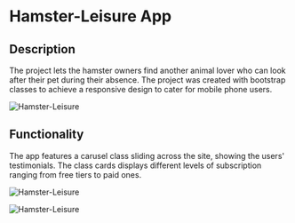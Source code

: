 # Hamster-Leisure App 

## Description
The project lets the hamster owners find another animal lover who can look after their pet during their absence.
The project was created with bootstrap classes to achieve a responsive design to cater for mobile phone users.
&nbsp;

![Hamster-Leisure](hamster-leisure/screenshots/Hamster-Leisure-Top1.png)
## Functionality
The app features a carusel class sliding across the site, showing the users' testimonials.
The class cards displays different levels of subscription ranging from free tiers to paid ones.
&nbsp;

![Hamster-Leisure](hamster-leisure/screenshots/Hamster-LeisureBottom1.png)
&nbsp;

![Hamster-Leisure](hamster-leisure/screenshots/Hamster-LeisureBottom2.png)







